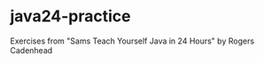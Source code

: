 java24-practice
===============

Exercises from "Sams Teach Yourself Java in 24 Hours" by Rogers Cadenhead
